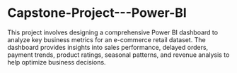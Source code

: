 # Capstone-Project---Power-BI
This project involves designing a comprehensive Power BI dashboard to analyze key business metrics for an e-commerce retail dataset. The dashboard provides insights into sales performance, delayed orders, payment trends, product ratings, seasonal patterns, and revenue analysis to help optimize business decisions.
